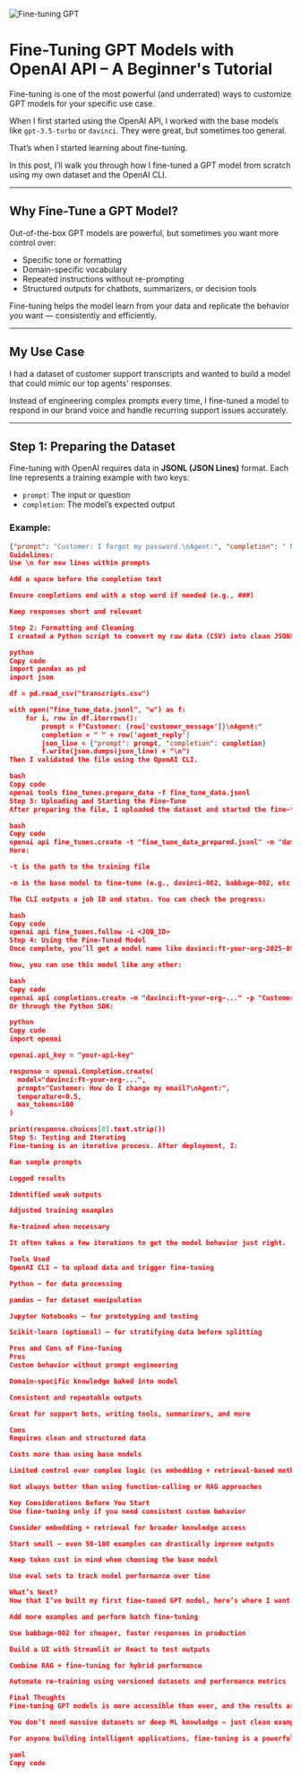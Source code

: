 ![Fine-tuning GPT](https://images.ctfassets.net/k42vp4yl2q3q/31G9CXqDxPiYUBNxQpki5W/863db461e996fe252220a4aa6794d7e0/Fine-tune_GPT-3.5_Turbo_OpenAI.jpg?w=1920&h=1080&fl=progressive&q=50&fm=jpg)

# Fine-Tuning GPT Models with OpenAI API – A Beginner's Tutorial

Fine-tuning is one of the most powerful (and underrated) ways to customize GPT models for your specific use case.

When I first started using the OpenAI API, I worked with the base models like `gpt-3.5-turbo` or `davinci`. They were great, but sometimes too general.

That’s when I started learning about fine-tuning.

In this post, I’ll walk you through how I fine-tuned a GPT model from scratch using my own dataset and the OpenAI CLI.

---

## Why Fine-Tune a GPT Model?

Out-of-the-box GPT models are powerful, but sometimes you want more control over:

- Specific tone or formatting  
- Domain-specific vocabulary  
- Repeated instructions without re-prompting  
- Structured outputs for chatbots, summarizers, or decision tools  

Fine-tuning helps the model learn from your data and replicate the behavior you want — consistently and efficiently.

---

## My Use Case

I had a dataset of customer support transcripts and wanted to build a model that could mimic our top agents' responses.

Instead of engineering complex prompts every time, I fine-tuned a model to respond in our brand voice and handle recurring support issues accurately.

---

## Step 1: Preparing the Dataset

Fine-tuning with OpenAI requires data in **JSONL (JSON Lines)** format. Each line represents a training example with two keys:

- `prompt`: The input or question  
- `completion`: The model’s expected output  

### Example:

```json
{"prompt": "Customer: I forgot my password.\nAgent:", "completion": " No worries! Let me help you reset it. Please click on the 'Forgot Password' link on the login page."}
Guidelines:
Use \n for new lines within prompts

Add a space before the completion text

Ensure completions end with a stop word if needed (e.g., ###)

Keep responses short and relevant

Step 2: Formatting and Cleaning
I created a Python script to convert my raw data (CSV) into clean JSONL.

python
Copy code
import pandas as pd
import json

df = pd.read_csv("transcripts.csv")

with open("fine_tune_data.jsonl", "w") as f:
    for i, row in df.iterrows():
        prompt = f"Customer: {row['customer_message']}\nAgent:"
        completion = " " + row['agent_reply']
        json_line = {"prompt": prompt, "completion": completion}
        f.write(json.dumps(json_line) + "\n")
Then I validated the file using the OpenAI CLI.

bash
Copy code
openai tools fine_tunes.prepare_data -f fine_tune_data.jsonl
Step 3: Uploading and Starting the Fine-Tune
After preparing the file, I uploaded the dataset and started the fine-tuning job.

bash
Copy code
openai api fine_tunes.create -t "fine_tune_data_prepared.jsonl" -m "davinci-002"
Here:

-t is the path to the training file

-m is the base model to fine-tune (e.g., davinci-002, babbage-002, etc.)

The CLI outputs a job ID and status. You can check the progress:

bash
Copy code
openai api fine_tunes.follow -i <JOB_ID>
Step 4: Using the Fine-Tuned Model
Once complete, you’ll get a model name like davinci:ft-your-org-2025-09-24-10-00-00.

Now, you can use this model like any other:

bash
Copy code
openai api completions.create -m "davinci:ft-your-org-..." -p "Customer: How do I change my email?\nAgent:"
Or through the Python SDK:

python
Copy code
import openai

openai.api_key = "your-api-key"

response = openai.Completion.create(
  model="davinci:ft-your-org-...",
  prompt="Customer: How do I change my email?\nAgent:",
  temperature=0.5,
  max_tokens=100
)

print(response.choices[0].text.strip())
Step 5: Testing and Iterating
Fine-tuning is an iterative process. After deployment, I:

Ran sample prompts

Logged results

Identified weak outputs

Adjusted training examples

Re-trained when necessary

It often takes a few iterations to get the model behavior just right.

Tools Used
OpenAI CLI – to upload data and trigger fine-tuning

Python – for data processing

pandas – for dataset manipulation

Jupyter Notebooks – for prototyping and testing

Scikit-learn (optional) – for stratifying data before splitting

Pros and Cons of Fine-Tuning
Pros
Custom behavior without prompt engineering

Domain-specific knowledge baked into model

Consistent and repeatable outputs

Great for support bots, writing tools, summarizers, and more

Cons
Requires clean and structured data

Costs more than using base models

Limited control over complex logic (vs embedding + retrieval-based methods)

Not always better than using function-calling or RAG approaches

Key Considerations Before You Start
Use fine-tuning only if you need consistent custom behavior

Consider embedding + retrieval for broader knowledge access

Start small — even 50-100 examples can drastically improve outputs

Keep token cost in mind when choosing the base model

Use eval sets to track model performance over time

What’s Next?
Now that I’ve built my first fine-tuned GPT model, here’s where I want to go:

Add more examples and perform batch fine-tuning

Use babbage-002 for cheaper, faster responses in production

Build a UI with Streamlit or React to test outputs

Combine RAG + fine-tuning for hybrid performance

Automate re-training using versioned datasets and performance metrics

Final Thoughts
Fine-tuning GPT models is more accessible than ever, and the results are surprisingly powerful when done right.

You don’t need massive datasets or deep ML knowledge — just clean examples and a clear goal.

For anyone building intelligent applications, fine-tuning is a powerful tool worth adding to your workflow.

yaml
Copy code
